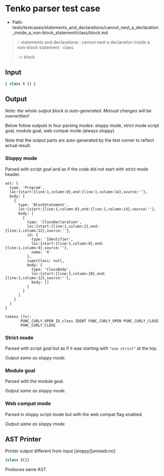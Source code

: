 # Tenko parser test case

- Path: tests/testcases/statements_and_declarations/cannot_nest_a_declaration_inside_a_non-block_statement/class/block.md

> :: statements and declarations : cannot nest a declaration inside a non-block statement : class
>
> ::> block

## Input

`````js
{ class X {} }
`````

## Output

_Note: the whole output block is auto-generated. Manual changes will be overwritten!_

Below follow outputs in four parsing modes: sloppy mode, strict mode script goal, module goal, web compat mode (always sloppy).

Note that the output parts are auto-generated by the test runner to reflect actual result.

### Sloppy mode

Parsed with script goal and as if the code did not start with strict mode header.

`````
ast: {
  type: 'Program',
  loc:{start:{line:1,column:0},end:{line:1,column:14},source:''},
  body: [
    {
      type: 'BlockStatement',
      loc:{start:{line:1,column:0},end:{line:1,column:14},source:''},
      body: [
        {
          type: 'ClassDeclaration',
          loc:{start:{line:1,column:2},end:{line:1,column:12},source:''},
          id: {
            type: 'Identifier',
            loc:{start:{line:1,column:8},end:{line:1,column:9},source:''},
            name: 'X'
          },
          superClass: null,
          body: {
            type: 'ClassBody',
            loc:{start:{line:1,column:10},end:{line:1,column:12},source:''},
            body: []
          }
        }
      ]
    }
  ]
}

tokens (7x):
       PUNC_CURLY_OPEN ID_class IDENT PUNC_CURLY_OPEN PUNC_CURLY_CLOSE
       PUNC_CURLY_CLOSE
`````

### Strict mode

Parsed with script goal but as if it was starting with `"use strict"` at the top.

_Output same as sloppy mode._

### Module goal

Parsed with the module goal.

_Output same as sloppy mode._

### Web compat mode

Parsed in sloppy script mode but with the web compat flag enabled.

_Output same as sloppy mode._

## AST Printer

Printer output different from input [sloppy][annexb:no]:

````js
{class X{}}
````

Produces same AST
